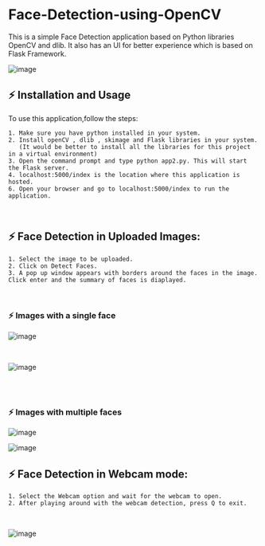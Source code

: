 # Face-Detection-using-OpenCV

This is a simple Face Detection application based on Python libraries OpenCV and dlib. It also has an UI for better experience which is based on Flask Framework.

![image](https://user-images.githubusercontent.com/46895613/123553575-95e96080-d799-11eb-92f4-ab04d4e48f90.png)


## ⚡ Installation and Usage
To use this application,follow the steps:

```
1. Make sure you have python installed in your system.
2. Install openCV , dlib , skimage and Flask libraries in your system. 
   (It would be better to install all the libraries for this project in a virtual environment)
3. Open the command prompt and type python app2.py. This will start the Flask server.
4. localhost:5000/index is the location where this application is hosted.
6. Open your browser and go to localhost:5000/index to run the application.
```
<br>

## ⚡ Face Detection in Uploaded Images:

```
1. Select the image to be uploaded.
2. Click on Detect Faces.
3. A pop up window appears with borders around the faces in the image. Click enter and the summary of faces is diaplayed.
```
<br>

### ⚡ Images with a single face

![image](https://user-images.githubusercontent.com/46895613/123553597-bb766a00-d799-11eb-96dc-1c946c7ee0c2.png)

<br>

![image](https://user-images.githubusercontent.com/46895613/123553606-c5986880-d799-11eb-814c-09d9605e4a26.png)

<br>

<br>

### ⚡ Images with multiple faces

![image](https://user-images.githubusercontent.com/46895613/123553619-da74fc00-d799-11eb-8e19-9193d24e00bd.png)
<br>

![image](https://user-images.githubusercontent.com/46895613/123553622-dfd24680-d799-11eb-9b47-c1972df26524.png)
<br>


## ⚡ Face Detection in Webcam mode:

```
1. Select the Webcam option and wait for the webcam to open.
2. After playing around with the webcam detection, press Q to exit.
```
<br>

![image](https://user-images.githubusercontent.com/46895613/123553635-00020580-d79a-11eb-81c4-05e831d2e2eb.png)


